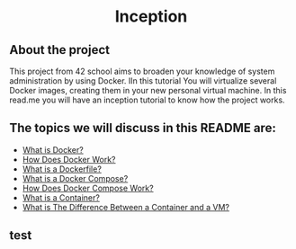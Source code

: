 <div align="center">

# Inception

</div>

## About the project
This project from 42 school aims to broaden your knowledge of system administration by using Docker. IIn this tutorial You will virtualize several Docker images, creating them in your new personal virtual machine. In this read.me you will have an inception tutorial to know how the project works.

## The topics we will discuss in this README are:
- [What is Docker?](#what-is-docker)
- [How Does Docker Work?](#how-does-docker-work)
- [What is a Dockerfile?](#what-is-a-dockerfile)
- [What is a Docker Compose?](#what-is-a-docker-compose)
- [How Does Docker Compose Work?](#how-does-docker-compose-work)
- [What is a Container?](#what-is-a-container)
- [What is The Difference Between a Container and a VM?](#what-is-the-difference-between-a-container-and-a-vm)


## test
